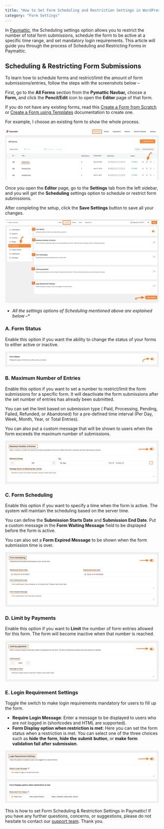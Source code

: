 ```yaml
---
title: "How to Set Form Scheduling and Restriction Settings in WordPress?"
category: "Form Settings"
---
```

In [Paymattic](https://paymattic.com/), the Scheduling settings option allows you to restrict the number of total form submissions, schedule the form to be active at a specific time range, and set mandatory login requirements. This article will guide you through the process of Scheduling and Restricting Forms in Paymattic.

## Scheduling &amp; Restricting Form Submissions

To learn how to schedule forms and restrict/limit the amount of form submissions/entries, follow the steps with the screenshots below –

First, go to the **All Forms** section from the **Pymattic Navbar,** choose a **Form,** and click the **Pencil/Edit** icon to open the **Editor** page of that form.

If you do not have any existing forms, read this [Create a Form from Scratch](../form-editor/how-to-create-a-form-from-scratch-with-paymattic.md) or [Create a Form using Templates](../form-editor/simple-form-templates.md) documentation to create one.

For example, I choose an existing form to show the whole process.

![Open desired form](../public/images/form-settings/how-to-set-form-scheduling-and-restriction-settings-in-wordpress-with-paymattic/1.-Open-desired-form-7-scaled.webp)

Once you open the **Editor** page, go to the **Settings** tab from the left sidebar, and you will get the **Scheduling** settings option to schedule or restrict form submissions.

After completing the setup, click the **Save Settings** button to save all your changes.

![Scheduling option under General Settings Tab](../public/images/form-settings/how-to-set-form-scheduling-and-restriction-settings-in-wordpress-with-paymattic/2.-Scheduling-option-under-General-Settings-Tab-scaled.webp)
- *All the settings options of Scheduling mentioned above are explained below –**

### A. Form Status

Enable this option if you want the ability to change the status of your forms to either active or inactive.

![Form Status](../public/images/form-settings/how-to-set-form-scheduling-and-restriction-settings-in-wordpress-with-paymattic/3.-Form-Status.webp)

### B. Maximum Number of Entries

Enable this option if you want to set a number to restrict/limit the form submissions for a specific form. It will deactivate the form submissions after the set number of entries has already been submitted.

You can set the limit based on submission type ( Paid, Processing, Pending, Failed, Refunded, or Abandoned) for a pre-defined time interval (Per Day, Week, Month, Year, or Total Entries).

You can also put a custom message that will be shown to users when the form exceeds the maximum number of submissions.

![Maximum Number of Entries](../public/images/form-settings/how-to-set-form-scheduling-and-restriction-settings-in-wordpress-with-paymattic/4.-Maximum-Number-of-Entries.webp)

### C. Form Scheduling

Enable this option if you want to specify a time when the form is active. The system will maintain the scheduling based on the server time.

You can define the **Submission Starts Date** and **Submission End Date**. Put a custom message in the **Form Waiting Message** field to be displayed before the form is active.

You can also set a **Form Expired Message** to be shown when the form submission time is over.

![Form Scheduling](../public/images/form-settings/how-to-set-form-scheduling-and-restriction-settings-in-wordpress-with-paymattic/5.-Form-Scheduling.webp)

### D. Limit by Payments

Enable this option if you want to **Limit** the number of form entries allowed for this form. The form will become inactive when that number is reached.

![Limit by payments](../public/images/form-settings/how-to-set-form-scheduling-and-restriction-settings-in-wordpress-with-paymattic/6.-Limit-by-payments.webp)

### E. Login Requirement Settings

Toggle the switch to make login requirements mandatory for users to fill up the form.
- **Require Login Message**: Enter a message to be displayed to users who are not logged in (shortcodes and HTML are supported).
- **Form Display option when restriction is met**: Here you can set the form status when a restriction is met. You can select one of the three choices such as **hide** **the** **form**, **hide** **the** **submit** **button**, or **make** **form** **validation fail** **after** **submission**.

![Login Requirement Settings](../public/images/form-settings/how-to-set-form-scheduling-and-restriction-settings-in-wordpress-with-paymattic/7.-Login-Requirement-Settings.webp)

This is how to set Form Scheduling &amp; Restriction Settings in Paymattic!
If you have any further questions, concerns, or suggestions, please do not hesitate to contact our [support team](https://wpmanageninja.com/support-tickets/). Thank you.